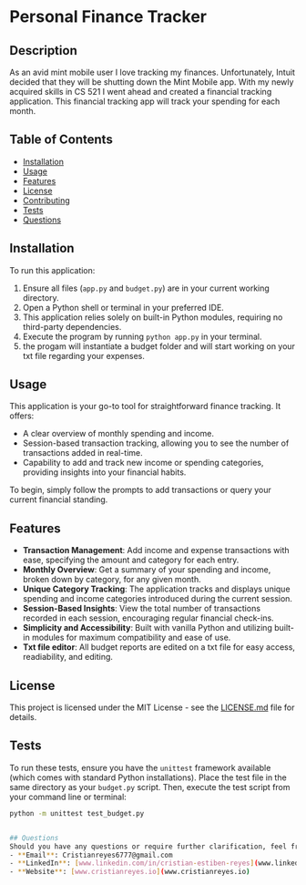 # Personal Finance Tracker

## Description
As an avid mint mobile user I love tracking my finances. Unfortunately, Intuit decided that they will be shutting down the Mint Mobile app. With my newly acquired skills in CS 521 I went ahead and created a financial tracking application. This financial tracking app will track your spending for each month. 

## Table of Contents
- [Installation](#installation)
- [Usage](#usage)
- [Features](#features)
- [License](#license)
- [Contributing](#contributing)
- [Tests](#tests)
- [Questions](#questions)

## Installation
To run this application:
1. Ensure all files (`app.py` and `budget.py`) are in your current working directory.
2. Open a Python shell or terminal in your preferred IDE.
3. This application relies solely on built-in Python modules, requiring no third-party dependencies.
4. Execute the program by running `python app.py` in your terminal.
5. the progam will instantiate a budget folder and will start working on your txt file regarding your expenses. 

## Usage
This application is your go-to tool for straightforward finance tracking. It offers:
- A clear overview of monthly spending and income.
- Session-based transaction tracking, allowing you to see the number of transactions added in real-time.
- Capability to add and track new income or spending categories, providing insights into your financial habits.

To begin, simply follow the prompts to add transactions or query your current financial standing.

## Features
- **Transaction Management**: Add income and expense transactions with ease, specifying the amount and category for each entry.
- **Monthly Overview**: Get a summary of your spending and income, broken down by category, for any given month.
- **Unique Category Tracking**: The application tracks and displays unique spending and income categories introduced during the current session.
- **Session-Based Insights**: View the total number of transactions recorded in each session, encouraging regular financial check-ins.
- **Simplicity and Accessibility**: Built with vanilla Python and utilizing built-in modules for maximum compatibility and ease of use.
- **Txt file editor**: All budget reports are edited on a txt file for easy access, readiability, and editing. 

## License
This project is licensed under the MIT License - see the [LICENSE.md](LICENSE) file for details.

## Tests

To run these tests, ensure you have the `unittest` framework available (which comes with standard Python installations). Place the test file in the same directory as your `budget.py` script. Then, execute the test script from your command line or terminal:

```bash
python -m unittest test_budget.py


## Questions
Should you have any questions or require further clarification, feel free to reach out:
- **Email**: Cristianreyes6777@gmail.com
- **LinkedIn**: [www.linkedin.com/in/cristian-estiben-reyes](www.linkedin.com/in/cristian-estiben-reyes)
- **Website**: [www.cristianreyes.io](www.cristianreyes.io)


